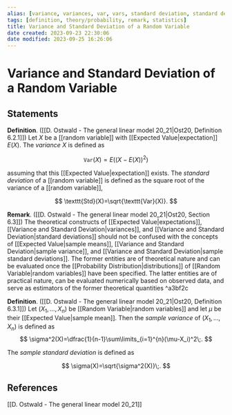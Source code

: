 ```yaml
---
alias: [variance, variances, var, vars, standard deviation, standard deviations, std, stds]
tags: [definition, theory/probability, remark, statistics]
title: Variance and Standard Deviation of a Random Variable
date created: 2023-09-23 22:30:06
date modified: 2023-09-25 16:26:06
---
```


# Variance and Standard Deviation of a Random Variable

## Statements

**Definition**. ([[D. Ostwald - The general linear model 20_21|Ost20, Definition 6.2.1]]) Let $X$ be a [[random variable]] with [[Expected Value|expectation]] $E(X)$. The _variance_ $X$ is defined as

$$
\texttt{Var}(X)=E((X-E(X))^2)
$$

assuming that this [[Expected Value|expectation]] exists. The _standard deviation_ of a [[random variable]] is defined as the square root of the variance of a [[random variable]],

$$
\texttt{Std}(X)=\sqrt{\texttt{Var}(X)}.
$$

**Remark**. ([[D. Ostwald - The general linear model 20_21|Ost20, Section 6.3]]) The theoretical constructs of [[Expected Value|expectations]], [[Variance and Standard Deviation|variances]], and [[Variance and Standard Deviation|standard deviations]] should not be confused with the concepts of [[Expected Value|sample means]], [[Variance and Standard Deviation|sample variance]], and [[Variance and Standard Deviation|sample standard deviations]]. The former entities are of theoretical nature and can be evaluated once the [[Probability Distribution|distributions]] of [[Random Variable|random variables]] have been specified. The latter entities are of practical nature, can be evaluated numerically based on observed data, and serve as estimators of the former theoretical quantities ^a3bf2c

**Definition**. ([[D. Ostwald - The general linear model 20_21|Ost20, Definition 6.3.1]]) Let $(X_1, \ldots, X_n)$ be [[Random Variable|random variables]] and let $\mu$ be their [[Expected Value|sample mean]]. Then the _sample variance_ of $(X_1, \ldots, X_n)$ is defined as
$$
\sigma^2(X)=\dfrac{1}{n-1}\sum\limits_{i=1}^{n}(\mu-X_i)^2\;.
$$

The _sample standard deviation_ is defined as

$$
\sigma(X)=\sqrt{\sigma^2(X)}\;.
$$

## References

[[D. Ostwald - The general linear model 20_21]]